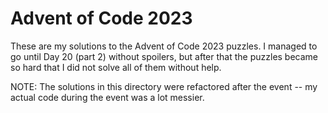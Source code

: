 # Advent of Code 2023

These are my solutions to the Advent of Code 2023 puzzles. I managed to go until
Day 20 (part 2) without spoilers, but after that the puzzles became so hard that
I did not solve all of them without help.

NOTE: The solutions in this directory were refactored after the event -- my
actual code during the event was a lot messier.
